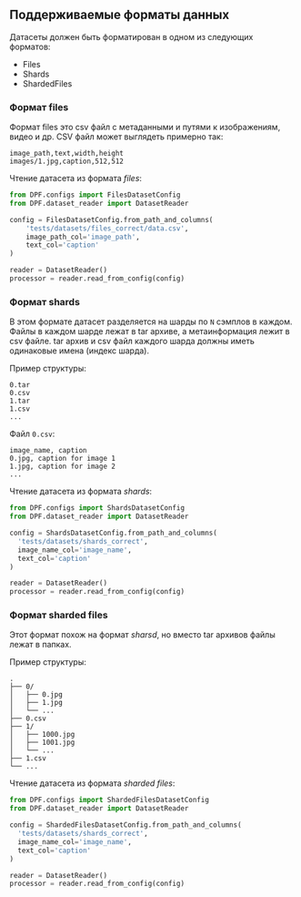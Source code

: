 ## Поддерживаемые форматы данных

Датасеты должен быть форматирован в одном из следующих форматов:
- Files
- Shards
- ShardedFiles

### Формат files

Формат files это csv файл с метаданными и путями к изображениям, видео и др. CSV файл может выглядеть примерно так:
```csv
image_path,text,width,height
images/1.jpg,caption,512,512
```

Чтение датасета из формата _files_:

```python
from DPF.configs import FilesDatasetConfig
from DPF.dataset_reader import DatasetReader

config = FilesDatasetConfig.from_path_and_columns(
    'tests/datasets/files_correct/data.csv',
    image_path_col='image_path',
    text_col='caption'
)

reader = DatasetReader()
processor = reader.read_from_config(config)
```

### Формат shards

В этом формате датасет разделяется на шарды по `N` сэмплов в каждом.
Файлы в каждом шарде лежат в tar архиве, а метаинформация лежит в csv файле.
tar архив и csv файл каждого шарда должны иметь одинаковые имена (индекс шарда).

Пример структуры: 
```
0.tar
0.csv
1.tar
1.csv
...
```

Файл `0.csv`:
```csv
image_name, caption
0.jpg, caption for image 1
1.jpg, caption for image 2
...
```

Чтение датасета из формата _shards_:

```python
from DPF.configs import ShardsDatasetConfig
from DPF.dataset_reader import DatasetReader

config = ShardsDatasetConfig.from_path_and_columns(
  'tests/datasets/shards_correct',
  image_name_col='image_name',
  text_col='caption'
)

reader = DatasetReader()
processor = reader.read_from_config(config)
```

### Формат sharded files

Этот формат похож на формат _sharsd_, но вместо tar архивов файлы лежат в папках.

Пример структуры: 
```
.
├── 0/
│   ├── 0.jpg
│   ├── 1.jpg
│   └── ...
├── 0.csv
├── 1/
│   ├── 1000.jpg
│   ├── 1001.jpg
│   └── ...
├── 1.csv
└── ...
```

Чтение датасета из формата _sharded files_:

```python
from DPF.configs import ShardedFilesDatasetConfig
from DPF.dataset_reader import DatasetReader

config = ShardedFilesDatasetConfig.from_path_and_columns(
  'tests/datasets/shards_correct',
  image_name_col='image_name',
  text_col='caption'
)

reader = DatasetReader()
processor = reader.read_from_config(config)
```